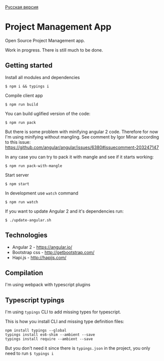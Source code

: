 [Русская версия](https://github.com/artemdemo/pm-app/blob/master/readme-ru.md)

# Project Management App

Open Source Project Management app.

Work in progress. There is still much to be done.

## Getting started

Install all modules and dependencies

```
$ npm i && typings i
```

Compile client app

```
$ npm run build
```

You can build uglified version of the code:

```
$ npm run pack
```

But there is some problem with minifying angular 2 code.
Therefore for now I'm using minifying without mangling. 
See comment by Igor Minar according to this issue: https://github.com/angular/angular/issues/6380#issuecomment-203247147

In any case you can try to pack it with mangle and see if it starts working:

```
$ npm run pack-with-mangle
```

Start server

```
$ npm start
```

In development use `watch` command

```
$ npm run watch
```

If you want to update Angular 2 and it's dependencies run:

```
$ ./update-angular.sh
```


## Technologies

* Angular 2 - https://angular.io/
* Bootstrap css - http://getbootstrap.com/
* Hapi.js - http://hapijs.com/

## Compilation

I'm using webpack with typescript plugins


## Typescript typings

I'm using `typings` CLI to add missing types for typescript.

This is how you install CLI and missing type definition files:

```
npm install typings --global
typings install es6-shim --ambient --save
typings install require --ambient --save
```

But you don't need it since there is `typings.json` in the project, you only need to run `$ typings i`
